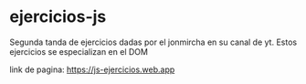 # ejercicios-js
Segunda tanda de ejercicios dadas por el jonmircha en su canal de yt. Estos ejercicios se especializan en el DOM
 
link de pagina: https://js-ejercicios.web.app
